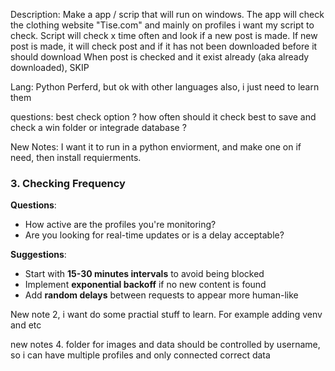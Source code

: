Description:
Make a app / scrip that will run on windows.
The app will check the clothing website "Tise.com" and mainly on profiles i want my script to check.
Script will check x time often and look if a new post is made.
If new post is made, it will check post and if it has not been downloaded before it should download
When post is checked and it exist already (aka already downloaded), SKIP


Lang:
Python Perferd, but ok with other languages also, i just need to learn them


questions:
best check option ?
how often should it check
best to save and check a win folder or integrade database ?


New Notes:
I want it to run in a python enviorment, and make one on if need, then install requierments.

### 3. **Checking Frequency**
**Questions**:
- How active are the profiles you're monitoring?
- Are you looking for real-time updates or is a delay acceptable?

**Suggestions**:
- Start with **15-30 minutes intervals** to avoid being blocked
- Implement **exponential backoff** if no new content is found
- Add **random delays** between requests to appear more human-like

New note 2, i want do some practial stuff to learn.
For example adding venv and  etc


new notes 4.
folder for images and data should be controlled by username, so i can have multiple profiles and only connected correct data